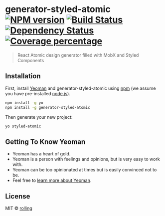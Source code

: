 # generator-styled-atomic [![NPM version][npm-image]][npm-url] [![Build Status][travis-image]][travis-url] [![Dependency Status][daviddm-image]][daviddm-url] [![Coverage percentage][coveralls-image]][coveralls-url]
> React Atomic design generator filled with MobX and Styled Components

## Installation

First, install [Yeoman](http://yeoman.io) and generator-styled-atomic using [npm](https://www.npmjs.com/) (we assume you have pre-installed [node.js](https://nodejs.org/)).

```bash
npm install -g yo
npm install -g generator-styled-atomic
```

Then generate your new project:

```bash
yo styled-atomic
```

## Getting To Know Yeoman

 * Yeoman has a heart of gold.
 * Yeoman is a person with feelings and opinions, but is very easy to work with.
 * Yeoman can be too opinionated at times but is easily convinced not to be.
 * Feel free to [learn more about Yeoman](http://yeoman.io/).

## License

MIT © [rolling]()


[npm-image]: https://badge.fury.io/js/generator-styled-atomic.svg
[npm-url]: https://npmjs.org/package/generator-styled-atomic
[travis-image]: https://travis-ci.org/helioxigen/generator-styled-atomic.svg?branch=master
[travis-url]: https://travis-ci.org/helioxigen/generator-styled-atomic
[daviddm-image]: https://david-dm.org/helioxigen/generator-styled-atomic.svg?theme=shields.io
[daviddm-url]: https://david-dm.org/helioxigen/generator-styled-atomic
[coveralls-image]: https://coveralls.io/repos/helioxigen/generator-styled-atomic/badge.svg
[coveralls-url]: https://coveralls.io/r/helioxigen/generator-styled-atomic
